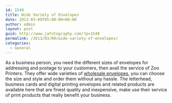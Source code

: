 ```yaml
---
id: 1549
title: Wide Variety of Envelopes
date: 2013-03-09T05:00:00+00:00
author: admin
layout: post
guid: http://www.jafotography.com/?p=1549
permalink: /2013/03/09/wide-variety-of-envelopes/
categories:
  - General
---
```

As a business person, you need the different sizes of envelopes for addressing and postage to your customers, then avail the service of Zoo Printers. They offer wide varieties of [wholesale envelopes](http://www.zooprinting.com/products/envelopes4color), you can choose the size and style and order them without any hassle. The letterhead, business cards and digital printing envelopes and related products are available here that are finest quality and inexpensive, make use their service of print products that really benefit your business.